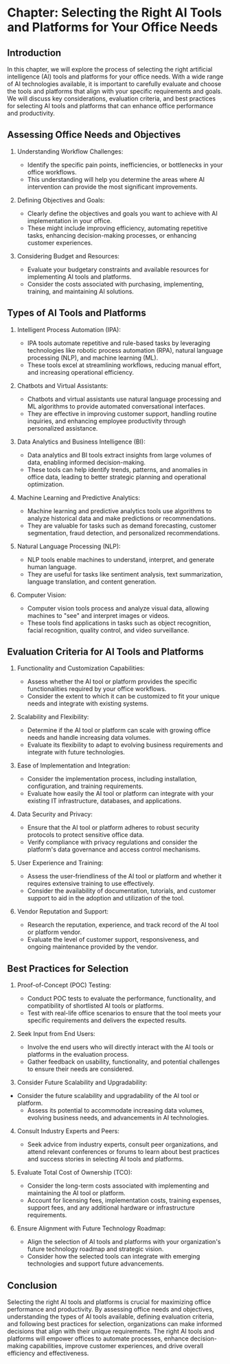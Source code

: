 Chapter: Selecting the Right AI Tools and Platforms for Your Office Needs
=========================================================================

Introduction
------------

In this chapter, we will explore the process of selecting the right artificial intelligence (AI) tools and platforms for your office needs. With a wide range of AI technologies available, it is important to carefully evaluate and choose the tools and platforms that align with your specific requirements and goals. We will discuss key considerations, evaluation criteria, and best practices for selecting AI tools and platforms that can enhance office performance and productivity.

Assessing Office Needs and Objectives
-------------------------------------

1. Understanding Workflow Challenges:

   * Identify the specific pain points, inefficiencies, or bottlenecks in your office workflows.
   * This understanding will help you determine the areas where AI intervention can provide the most significant improvements.
2. Defining Objectives and Goals:

   * Clearly define the objectives and goals you want to achieve with AI implementation in your office.
   * These might include improving efficiency, automating repetitive tasks, enhancing decision-making processes, or enhancing customer experiences.
3. Considering Budget and Resources:

   * Evaluate your budgetary constraints and available resources for implementing AI tools and platforms.
   * Consider the costs associated with purchasing, implementing, training, and maintaining AI solutions.

Types of AI Tools and Platforms
-------------------------------

1. Intelligent Process Automation (IPA):

   * IPA tools automate repetitive and rule-based tasks by leveraging technologies like robotic process automation (RPA), natural language processing (NLP), and machine learning (ML).
   * These tools excel at streamlining workflows, reducing manual effort, and increasing operational efficiency.
2. Chatbots and Virtual Assistants:

   * Chatbots and virtual assistants use natural language processing and ML algorithms to provide automated conversational interfaces.
   * They are effective in improving customer support, handling routine inquiries, and enhancing employee productivity through personalized assistance.
3. Data Analytics and Business Intelligence (BI):

   * Data analytics and BI tools extract insights from large volumes of data, enabling informed decision-making.
   * These tools can help identify trends, patterns, and anomalies in office data, leading to better strategic planning and operational optimization.
4. Machine Learning and Predictive Analytics:

   * Machine learning and predictive analytics tools use algorithms to analyze historical data and make predictions or recommendations.
   * They are valuable for tasks such as demand forecasting, customer segmentation, fraud detection, and personalized recommendations.
5. Natural Language Processing (NLP):

   * NLP tools enable machines to understand, interpret, and generate human language.
   * They are useful for tasks like sentiment analysis, text summarization, language translation, and content generation.
6. Computer Vision:

   * Computer vision tools process and analyze visual data, allowing machines to "see" and interpret images or videos.
   * These tools find applications in tasks such as object recognition, facial recognition, quality control, and video surveillance.

Evaluation Criteria for AI Tools and Platforms
----------------------------------------------

1. Functionality and Customization Capabilities:

   * Assess whether the AI tool or platform provides the specific functionalities required by your office workflows.
   * Consider the extent to which it can be customized to fit your unique needs and integrate with existing systems.
2. Scalability and Flexibility:

   * Determine if the AI tool or platform can scale with growing office needs and handle increasing data volumes.
   * Evaluate its flexibility to adapt to evolving business requirements and integrate with future technologies.
3. Ease of Implementation and Integration:

   * Consider the implementation process, including installation, configuration, and training requirements.
   * Evaluate how easily the AI tool or platform can integrate with your existing IT infrastructure, databases, and applications.
4. Data Security and Privacy:

   * Ensure that the AI tool or platform adheres to robust security protocols to protect sensitive office data.
   * Verify compliance with privacy regulations and consider the platform's data governance and access control mechanisms.
5. User Experience and Training:

   * Assess the user-friendliness of the AI tool or platform and whether it requires extensive training to use effectively.
   * Consider the availability of documentation, tutorials, and customer support to aid in the adoption and utilization of the tool.
6. Vendor Reputation and Support:

   * Research the reputation, experience, and track record of the AI tool or platform vendor.
   * Evaluate the level of customer support, responsiveness, and ongoing maintenance provided by the vendor.

Best Practices for Selection
----------------------------

1. Proof-of-Concept (POC) Testing:

   * Conduct POC tests to evaluate the performance, functionality, and compatibility of shortlisted AI tools or platforms.
   * Test with real-life office scenarios to ensure that the tool meets your specific requirements and delivers the expected results.
2. Seek Input from End Users:

   * Involve the end users who will directly interact with the AI tools or platforms in the evaluation process.
   * Gather feedback on usability, functionality, and potential challenges to ensure their needs are considered.
3. Consider Future Scalability and Upgradability:

* Consider the future scalability and upgradability of the AI tool or platform.
  * Assess its potential to accommodate increasing data volumes, evolving business needs, and advancements in AI technologies.

4. Consult Industry Experts and Peers:

   * Seek advice from industry experts, consult peer organizations, and attend relevant conferences or forums to learn about best practices and success stories in selecting AI tools and platforms.
5. Evaluate Total Cost of Ownership (TCO):

   * Consider the long-term costs associated with implementing and maintaining the AI tool or platform.
   * Account for licensing fees, implementation costs, training expenses, support fees, and any additional hardware or infrastructure requirements.
6. Ensure Alignment with Future Technology Roadmap:

   * Align the selection of AI tools and platforms with your organization's future technology roadmap and strategic vision.
   * Consider how the selected tools can integrate with emerging technologies and support future advancements.

Conclusion
----------

Selecting the right AI tools and platforms is crucial for maximizing office performance and productivity. By assessing office needs and objectives, understanding the types of AI tools available, defining evaluation criteria, and following best practices for selection, organizations can make informed decisions that align with their unique requirements. The right AI tools and platforms will empower offices to automate processes, enhance decision-making capabilities, improve customer experiences, and drive overall efficiency and effectiveness.
